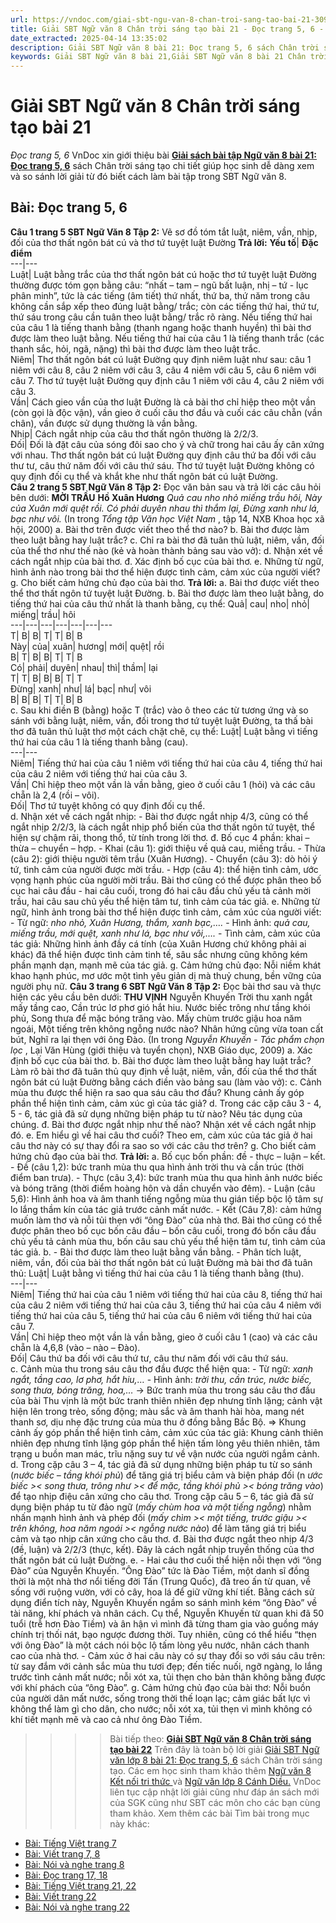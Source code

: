 ```yaml
---
url: https://vndoc.com/giai-sbt-ngu-van-8-chan-troi-sang-tao-bai-21-309458
title: Giải SBT Ngữ văn 8 Chân trời sáng tạo bài 21 - Đọc trang 5, 6 - VnDoc.com
date_extracted: 2025-04-14 13:35:02
description: Giải SBT Ngữ văn 8 bài 21: Đọc trang 5, 6 sách Chân trời sáng tạo có đáp án chi tiết cho các bạn cùng tham khảo.
keywords: Giải SBT Ngữ văn 8 bài 21,Giải SBT Ngữ văn 8 bài 21 Chân trời sáng tạo,Giải sách bài tập Ngữ văn CTST lớp 8,Ngữ văn lớp 8 Chân trời sáng tạo,giải bài tập ngữ văn lớp 8,bài Đọc trang 5,giải SBT ngữ văn 8 CTST trang 5,giải SBT ngữ văn 8 CTST trang 6
---
```


# Giải SBT Ngữ văn 8 Chân trời sáng tạo bài 21
 _Đọc trang 5, 6_
VnDoc xin giới thiệu bài **[Giải sách bài tập Ngữ văn 8 bài 21: Đọc trang 5, 6](<https://vndoc.com/giai-sbt-ngu-van-8-chan-troi-sang-tao-bai-21-309458>)** sách Chân trời sáng tạo chi tiết giúp học sinh dễ dàng xem và so sánh lời giải từ đó biết cách làm bài tập trong SBT Ngữ văn 8.
## **Bài: Đọc trang 5, 6**
**Câu 1 trang 5 SBT Ngữ Văn 8 Tập 2:** Vẽ sơ đồ tóm tắt luật, niêm, vần, nhịp, đối của thơ thất ngôn bát cú và thơ tứ tuyệt luật Đường
**Trả lời:**
**Yếu tố**| **Đặc điểm**  
---|---  
Luật| Luật bằng trắc của thơ thất ngôn bát cú hoặc thơ tứ tuyệt luật Đường thường được tóm gọn bằng câu: “nhất – tam – ngũ bất luận, nhị – tứ - lục phân minh”, tức là các tiếng \(âm tiết\) thứ nhất, thứ ba, thứ năm trong câu không cần sắp xếp theo đúng luật bằng/ trắc; còn các tiếng thứ hai, thứ tư, thứ sáu trong câu cần tuân theo luật bằng/ trắc rõ ràng. Nếu tiếng thứ hai của câu 1 là tiếng thanh bằng \(thanh ngang hoặc thanh huyền\) thì bài thơ được làm theo luật bằng. Nếu tiếng thứ hai của câu 1 là tiếng thanh trắc \(các thanh sắc, hỏi, ngã, nặng\) thì bài thơ được làm theo luật trắc.  
Niêm| Thơ thất ngôn bát cú luật Đường quy định niêm luật như sau: câu 1 niêm với câu 8, câu 2 niêm với câu 3, câu 4 niêm với câu 5, câu 6 niêm với câu 7. Thơ tứ tuyệt luật Đường quy định câu 1 niêm với câu 4, câu 2 niêm với câu 3.  
Vần| Cách gieo vần của thơ luật Đường là cả bài thơ chỉ hiệp theo một vần \(còn gọi là độc vận\), vần gieo ở cuối câu thơ đầu và cuối các câu chẵn \(vần chân\), vần được sử dụng thường là vần bằng.  
Nhịp| Cách ngắt nhịp của câu thơ thất ngôn thường là 2/2/3.  
Đối| Đối là đặt câu của sóng đôi sao cho ý và chữ trong hai câu ấy cân xứng với nhau. Thơ thất ngôn bát cú luật Đường quy định câu thứ ba đối với câu thư tư, câu thứ năm đối với câu thứ sáu. Thơ tứ tuyệt luật Đường không có quy định đối cụ thể và khắt khe như thất ngôn bát cú luật Đường.  
**Câu 2 trang 5 SBT Ngữ Văn 8 Tập 2:** Đọc văn bản sau và trả lời các câu hỏi bên dưới:
**MỜI TRẦU**
**Hồ Xuân Hương**
 _Quả cau nho nhỏ miếng trầu hôi,_
_Này của Xuân mới quệt rồi._
_Có phải duyên nhau thì thắm lại,_
_Đừng xanh như lá, bạc như vôi._
\(In trong _Tổng tập Văn học Việt Nam_ , tập 14, NXB Khoa học xã hội, 2000\)
a. Bài thơ trên được viết theo thể thơ nào?
b. Bài thơ được làm theo luật bằng hay luật trắc?
c. Chỉ ra bài thơ đã tuân thủ luật, niêm, vần, đối của thể thơ như thế nào \(kẻ và hoàn thành bảng sau vào vở\):
d. Nhận xét về cách ngắt nhịp của bài thơ.
đ. Xác định bố cục của bài thơ.
e. Những từ ngữ, hình ảnh nào trong bài thơ thể hiện được tình cảm, cảm xúc của người viết?
g. Cho biết cảm hứng chủ đạo của bài thơ.
**Trả lời:**
a. Bài thơ được viết theo thể thơ thất ngôn tứ tuyệt luật Đường.
b. Bài thơ được làm theo luật bằng, do tiếng thứ hai của câu thứ nhất là thanh bằng, cụ thể:
Quả| cau| nho| nhỏ| miếng| trầu| hôi  
---|---|---|---|---|---|---  
T| B| B| T| T| B| B  
Này| của| xuân| hương| mới| quệt| rồi  
B| T| B| B| T| T| B  
Có| phải| duyên| nhau| thì| thầm| lại  
T| T| B| B| B| T| T  
Đừng| xanh| như| lá| bạc| như| vôi  
B| B| B| T| T| B| B  
c. Sau khi điền B \(bằng\) hoặc T \(trắc\) vào ô theo các từ tương ứng và so sánh với bằng luật, niêm, vần, đối trong thơ tứ tuyệt luật Đường, ta thấ bài thơ đã tuân thủ luật thơ một cách chặt chẽ, cụ thể:
Luật| Luật bằng vì tiếng thứ hai của câu 1 là tiếng thanh bằng \(cau\).  
---|---  
Niêm| Tiếng thứ hai của câu 1 niêm với tiếng thứ hai của câu 4, tiếng thứ hai của câu 2 niêm với tiếng thứ hai của câu 3.  
Vần| Chỉ hiệp theo một vần là vần bằng, gieo ở cuối câu 1 \(hỏi\) và các câu chẵn là 2,4 \(rồi – vôi\).  
Đối| Thơ tứ tuyệt không có quy định đối cụ thể.  
d. Nhận xét về cách ngắt nhịp:
\- Bài thơ được ngắt nhịp 4/3, cũng có thể ngắt nhịp 2/2/3, là cách ngắt nhịp phổ biến của thơ thất ngôn tứ tuyệt, thể hiện sự chậm rãi, thong thổ, từ tính trong lời thơ.
đ. Bố cục 4 phần: khai – thừa – chuyển – hợp.
\- Khai \(câu 1\): giới thiệu về quả cau, miếng trầu.
\- Thừa \(câu 2\): giới thiệu người têm trầu \(Xuân Hương\).
\- Chuyển \(câu 3\): dò hỏi ý tứ, tình cảm của người được mời trầu.
\- Hợp \(câu 4\): thể hiện tình cảm, ước vọng hạnh phúc của người mời trầu.
Bài thơ cũng có thể được phân theo bố cục hai câu đầu - hai câu cuối, trong đó hai câu đầu chủ yếu tả cảnh mời trầu, hai câu sau chủ yếu thể hiện tâm tư, tình cảm của tác giả.
e. Những từ ngữ, hình ảnh trong bài thơ thể hiện được tình cảm, cảm xúc của người viết:
\- Từ ngữ: _nho nhỏ, Xuân Hương, thắm, xanh bạc,…._
\- Hình ảnh: _quả cau, miếng trầu, mới quệt, xanh như lá, bạc như vôi,…._
\- Tình cảm, cảm xúc của tác giả: Những hình ảnh đầy cá tính \(của Xuân Hương chứ không phải ai khác\) đã thể hiện được tình cảm tinh tế, sâu sắc nhưng cũng không kém phần mạnh dạn, mạnh mẽ của tác giả.
g. Cảm hứng chủ đạo: Nỗi niềm khát khao hạnh phúc, mơ ước một tình yêu giản dị mà thuỷ chung, bền vững của người phụ nữ.
**Câu 3 trang 6 SBT Ngữ Văn 8 Tập 2:** Đọc bài thơ sau và thực hiện các yêu cầu bên dưới:
**THU VỊNH**
Nguyễn Khuyến
Trời thu xanh ngắt mấy tầng cao,
Cần trúc lơ phơ gió hắt hiu.
Nước biếc trông như tầng khói phủ,
Song thưa để mặc bóng trăng vào.
Mấy chùm trước giậu hoa năm ngoái,
Một tiếng trên không ngỗng nước nào?
Nhân hứng cũng vừa toan cất bút,
Nghĩ ra lại thẹn với ông Đào.
\(In trong _Nguyễn Khuyến - Tác phẩm chọn lọc_ , Lại Văn Hùng \(giới thiệu và tuyển chọn\), NXB Giáo dục, 2009\)
a. Xác định bố cục của bài thơ.
b. Bài thơ được làm theo luật bằng hay luật trắc? Làm rõ bài thơ đã tuân thủ quy định về luật, niêm, vần, đối của thể thơ thất ngôn bát cú luật Đường bằng cách điền vào bảng sau \(làm vào vở\):
c. Cảnh mùa thu được thể hiện ra sao qua sáu câu thơ đầu? Khung cảnh ấy góp phần thể hiện tình cảm, cảm xúc gì của tác giả?
d. Trong các cặp câu 3 - 4, 5 - 6, tác giả đã sử dụng những biện pháp tu từ nào? Nêu tác dụng của chúng.
đ. Bài thơ được ngắt nhịp như thế nào? Nhận xét về cách ngắt nhịp đó.
e. Em hiểu gì về hai câu thơ cuối? Theo em, cảm xúc của tác giả ở hai câu thơ này có sự thay đổi ra sao so với các câu thơ trên?
g. Cho biết cảm hứng chủ đạo của bài thơ.
**Trả lời:**
a. Bố cục bốn phần: đề - thực – luận – kết.
\- Đề \(câu 1,2\): bức tranh mùa thu qua hình ảnh trời thu và cần trúc \(thời điểm ban trưa\).
\- Thực \(câu 3,4\): bức tranh mùa thu qua hình ảnh nước biếc và bóng trăng \(thời điểm hoàng hôn và dần chuyển vào đêm\).
\- Luận \(câu 5,6\): Hình ảnh hoa và âm thanh tiếng ngỗng mùa thu gián tiếp bộc lộ tâm sự lo lắng thầm kín của tác giả trước cảnh mất nước.
\- Kết \(Câu 7,8\): cảm hứng muốn làm thơ và nỗi tủi thẹn với “ông Đào” của nhà thơ.
Bài thơ cũng có thể được phân theo bố cục bốn câu đầu – bốn câu cuối, trong đó bốn câu đầu chủ yếu tả cảnh mùa thu, bốn câu sau chủ yếu thể hiện tâm tư, tình cảm của tác giả.
b. - Bài thơ được làm theo luật bằng vần bằng.
\- Phân tích luật, niêm, vần, đối của bài thơ thất ngôn bát cú luật Đường mà bài thơ đã tuân thủ:
Luật| Luật bằng vì tiếng thứ hai của câu 1 là tiếng thanh bằng \(thu\).  
---|---  
Niêm| Tiếng thứ hai của câu 1 niêm với tiếng thứ hai của câu 8, tiếng thứ hai của câu 2 niêm với tiếng thứ hai của câu 3, tiếng thứ hai của câu 4 niêm với tiếng thứ hai của câu 5, tiếng thứ hai của câu 6 niêm với tiếng thứ hai của câu 7.  
Vần| Chỉ hiệp theo một vần là vần bằng, gieo ở cuối câu 1 \(cao\) và các câu chẵn là 4,6,8 \(vào – nào – Đào\).  
Đối| Câu thứ ba đối với câu thứ tư, câu thư năm đối với câu thứ sáu.  
c. Cảnh mùa thu trong sáu câu thơ đầu được thể hiện qua:
\- Từ ngữ: _xanh ngắt, tầng cao, lơ phơ, hắt hiu,…_
\- Hình ảnh: _trời thu, cần trúc, nước biếc, song thưa, bóng trăng, hoa,…_
→ Bức tranh mùa thu trong sáu câu thơ đầu của bài Thu vịnh là một bức tranh thiên nhiên đẹp nhưng tĩnh lặng; cảnh vật hiện lên trong trẻo, sống động; màu sắc và âm thanh hài hòa, mang nét thanh sơ, dịu nhẹ đặc trưng của mùa thu ở đồng bằng Bắc Bộ.
=> Khung cảnh ấy góp phần thể hiện tình cảm, cảm xúc của tác giả: Khung cảnh thiên nhiên đẹp nhưng tĩnh lặng góp phần thể hiện tấm lòng yêu thiên nhiên, tâm trạng u buồn man mác, trĩu nặng suy tư về vận nước của người ngắm cảnh.
d. Trong cặp câu 3 – 4, tác giả đã sử dụng những biện pháp tu từ so sánh \(_nước biếc – tầng khói phủ_\) để tăng giá trị biểu cảm và biện pháp đối \(n _ước biếc >< song thưa, trông như >< để mặc, tầng khói phủ >< bóng trăng vào_\) để tạo nhịp điệu cân xứng cho câu thơ.
Trong cặp câu 5 – 6, tác giả đã sử dụng biện pháp tu từ đảo ngữ \(_mấy chùm hoa và một tiếng ngỗng_\) nhằm nhấn mạnh hình ảnh và phép đối \(_mấy chìm >< một tiếng, trước giậu >< trên không, hoa năm ngoái >< ngỗng nước nào_\) để làm tăng giá trị biểu cảm và tạo nhịp cân xứng cho câu thơ.
đ. Bài thơ được ngắt theo nhịp 4/3 \(đề, luận\) và 2/2/3 \(thực, kết\). Đây là cách ngắt nhịp truyền thống của thơ thất ngôn bát cú luật Đường.
e. - Hai câu thơ cuối thể hiện nỗi thẹn với “ông Đào” của Nguyễn Khuyến. “Ông Đào” tức là Đào Tiềm, một danh sĩ đồng thời là một nhà thơ nổi tiếng đời Tấn \(Trung Quốc\), đã treo ấn từ quan, về sống với ruộng vườn, với cỏ cây, hoa lá để giữ vững khí tiết. Bằng cách sử dụng điển tích này, Nguyễn Khuyến ngầm so sánh mình kém “ông Đào” về tài năng, khí phách và nhân cách. Cụ thể, Nguyễn Khuyến từ quan khi đã 50 tuổi \(trễ hơn Đào Tiềm\) và ân hận vì mình đã từng tham gia vào guồng máy chính trị thối nát, bạo ngược đương thời. Tuy nhiên, cũng có thể hiểu “thẹn với ông Đào” là một cách nói bộc lộ tấm lòng yêu nước, nhân cách thanh cao của nhà thơ.
\- Cảm xúc ở hai câu này có sự thay đổi so với sáu câu trên: từ say đắm với cảnh sắc mùa thu tươi đẹp; đến tiếc nuối, ngỡ ngàng, lo lắng trước tình cảnh mất nước; nỗi xót xa, tủi thẹn cho bản thân không bằng được với khí phách của “ông Đào”.
g. Cảm hứng chủ đạo của bài thơ: Nỗi buồn của người dân mất nước, sống trong thời thế loạn lạc; cảm giác bất lực vì không thể làm gì cho dân, cho nước; nỗi xót xa, tủi thẹn vì mình không có khí tiết mạnh mẽ và cao cả như ông Đào Tiềm.
>>>> Bài tiếp theo: **[Giải SBT Ngữ văn 8 Chân trời sáng tạo bài 22](<https://vndoc.com/giai-sbt-ngu-van-8-chan-troi-sang-tao-bai-22-309460?>)**
Trên đây là toàn bộ lời giải [Giải SBT Ngữ văn lớp 8 bài 21: Đọc trang 5, 6](<https://vndoc.com/giai-sbt-ngu-van-8-chan-troi-sang-tao-bai-21-309458>) sách Chân trời sáng tạo. Các em học sinh tham khảo thêm [Ngữ văn 8 Kết nối tri thức ](<https://vndoc.com/ngu-van-8-ket-noi-tri-thuc>)và [Ngữ văn lớp 8 Cánh Diều.](<https://vndoc.com/ngu-van-8-canh-dieu>) VnDoc liên tục cập nhật lời giải cũng như đáp án sách mới của SGK cũng như SBT các môn cho các bạn cùng tham khảo.
Xem thêm các bài Tìm bài trong mục này khác:
  * [Bài: Tiếng Việt trang 7](</giai-sbt-ngu-van-8-chan-troi-sang-tao-bai-22-309460>)
  * [Bài: Viết trang 7, 8](</giai-sbt-ngu-van-8-chan-troi-sang-tao-bai-23-309462>)
  * [Bài: Nói và nghe trang 8](</giai-sbt-ngu-van-8-chan-troi-sang-tao-bai-24-309463>)
  * [Bài: Đọc trang 17, 18](</giai-sbt-ngu-van-8-chan-troi-sang-tao-bai-25-309495>)
  * [Bài: Tiếng Việt trang 21, 22](</giai-sbt-ngu-van-8-chan-troi-sang-tao-bai-26-309503>)
  * [Bài: Viết trang 22](</giai-sbt-ngu-van-8-chan-troi-sang-tao-bai-27-309504>)
  * [Bài: Nói và nghe trang 22](</giai-sbt-ngu-van-8-chan-troi-sang-tao-bai-28-309507>)

